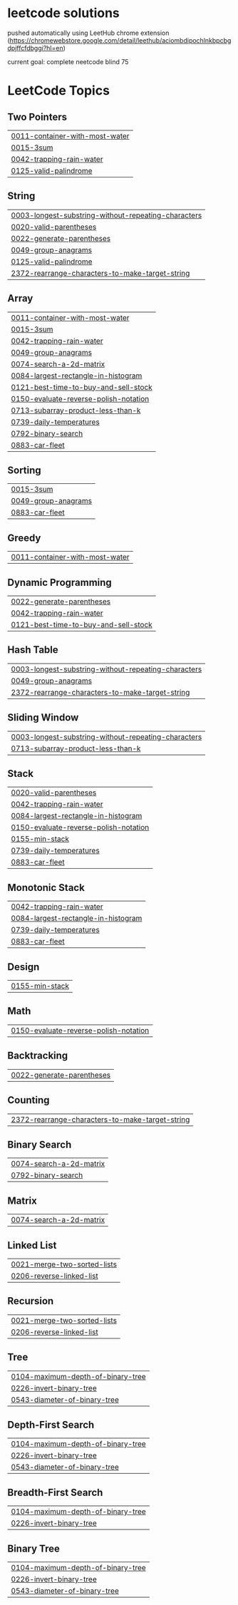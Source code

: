 # leetcode solutions

pushed automatically using LeetHub chrome extension
(https://chromewebstore.google.com/detail/leethub/aciombdipochlnkbpcbgdpjffcfdbggi?hl=en)

current goal: complete neetcode blind 75

<!---LeetCode Topics Start-->
# LeetCode Topics
## Two Pointers
|  |
| ------- |
| [0011-container-with-most-water](https://github.com/biponroy47/leetcode_solutions/tree/master/0011-container-with-most-water) |
| [0015-3sum](https://github.com/biponroy47/leetcode_solutions/tree/master/0015-3sum) |
| [0042-trapping-rain-water](https://github.com/biponroy47/leetcode_solutions/tree/master/0042-trapping-rain-water) |
| [0125-valid-palindrome](https://github.com/biponroy47/leetcode_solutions/tree/master/0125-valid-palindrome) |
## String
|  |
| ------- |
| [0003-longest-substring-without-repeating-characters](https://github.com/biponroy47/leetcode_solutions/tree/master/0003-longest-substring-without-repeating-characters) |
| [0020-valid-parentheses](https://github.com/biponroy47/leetcode_solutions/tree/master/0020-valid-parentheses) |
| [0022-generate-parentheses](https://github.com/biponroy47/leetcode_solutions/tree/master/0022-generate-parentheses) |
| [0049-group-anagrams](https://github.com/biponroy47/leetcode_solutions/tree/master/0049-group-anagrams) |
| [0125-valid-palindrome](https://github.com/biponroy47/leetcode_solutions/tree/master/0125-valid-palindrome) |
| [2372-rearrange-characters-to-make-target-string](https://github.com/biponroy47/leetcode_solutions/tree/master/2372-rearrange-characters-to-make-target-string) |
## Array
|  |
| ------- |
| [0011-container-with-most-water](https://github.com/biponroy47/leetcode_solutions/tree/master/0011-container-with-most-water) |
| [0015-3sum](https://github.com/biponroy47/leetcode_solutions/tree/master/0015-3sum) |
| [0042-trapping-rain-water](https://github.com/biponroy47/leetcode_solutions/tree/master/0042-trapping-rain-water) |
| [0049-group-anagrams](https://github.com/biponroy47/leetcode_solutions/tree/master/0049-group-anagrams) |
| [0074-search-a-2d-matrix](https://github.com/biponroy47/leetcode_solutions/tree/master/0074-search-a-2d-matrix) |
| [0084-largest-rectangle-in-histogram](https://github.com/biponroy47/leetcode_solutions/tree/master/0084-largest-rectangle-in-histogram) |
| [0121-best-time-to-buy-and-sell-stock](https://github.com/biponroy47/leetcode_solutions/tree/master/0121-best-time-to-buy-and-sell-stock) |
| [0150-evaluate-reverse-polish-notation](https://github.com/biponroy47/leetcode_solutions/tree/master/0150-evaluate-reverse-polish-notation) |
| [0713-subarray-product-less-than-k](https://github.com/biponroy47/leetcode_solutions/tree/master/0713-subarray-product-less-than-k) |
| [0739-daily-temperatures](https://github.com/biponroy47/leetcode_solutions/tree/master/0739-daily-temperatures) |
| [0792-binary-search](https://github.com/biponroy47/leetcode_solutions/tree/master/0792-binary-search) |
| [0883-car-fleet](https://github.com/biponroy47/leetcode_solutions/tree/master/0883-car-fleet) |
## Sorting
|  |
| ------- |
| [0015-3sum](https://github.com/biponroy47/leetcode_solutions/tree/master/0015-3sum) |
| [0049-group-anagrams](https://github.com/biponroy47/leetcode_solutions/tree/master/0049-group-anagrams) |
| [0883-car-fleet](https://github.com/biponroy47/leetcode_solutions/tree/master/0883-car-fleet) |
## Greedy
|  |
| ------- |
| [0011-container-with-most-water](https://github.com/biponroy47/leetcode_solutions/tree/master/0011-container-with-most-water) |
## Dynamic Programming
|  |
| ------- |
| [0022-generate-parentheses](https://github.com/biponroy47/leetcode_solutions/tree/master/0022-generate-parentheses) |
| [0042-trapping-rain-water](https://github.com/biponroy47/leetcode_solutions/tree/master/0042-trapping-rain-water) |
| [0121-best-time-to-buy-and-sell-stock](https://github.com/biponroy47/leetcode_solutions/tree/master/0121-best-time-to-buy-and-sell-stock) |
## Hash Table
|  |
| ------- |
| [0003-longest-substring-without-repeating-characters](https://github.com/biponroy47/leetcode_solutions/tree/master/0003-longest-substring-without-repeating-characters) |
| [0049-group-anagrams](https://github.com/biponroy47/leetcode_solutions/tree/master/0049-group-anagrams) |
| [2372-rearrange-characters-to-make-target-string](https://github.com/biponroy47/leetcode_solutions/tree/master/2372-rearrange-characters-to-make-target-string) |
## Sliding Window
|  |
| ------- |
| [0003-longest-substring-without-repeating-characters](https://github.com/biponroy47/leetcode_solutions/tree/master/0003-longest-substring-without-repeating-characters) |
| [0713-subarray-product-less-than-k](https://github.com/biponroy47/leetcode_solutions/tree/master/0713-subarray-product-less-than-k) |
## Stack
|  |
| ------- |
| [0020-valid-parentheses](https://github.com/biponroy47/leetcode_solutions/tree/master/0020-valid-parentheses) |
| [0042-trapping-rain-water](https://github.com/biponroy47/leetcode_solutions/tree/master/0042-trapping-rain-water) |
| [0084-largest-rectangle-in-histogram](https://github.com/biponroy47/leetcode_solutions/tree/master/0084-largest-rectangle-in-histogram) |
| [0150-evaluate-reverse-polish-notation](https://github.com/biponroy47/leetcode_solutions/tree/master/0150-evaluate-reverse-polish-notation) |
| [0155-min-stack](https://github.com/biponroy47/leetcode_solutions/tree/master/0155-min-stack) |
| [0739-daily-temperatures](https://github.com/biponroy47/leetcode_solutions/tree/master/0739-daily-temperatures) |
| [0883-car-fleet](https://github.com/biponroy47/leetcode_solutions/tree/master/0883-car-fleet) |
## Monotonic Stack
|  |
| ------- |
| [0042-trapping-rain-water](https://github.com/biponroy47/leetcode_solutions/tree/master/0042-trapping-rain-water) |
| [0084-largest-rectangle-in-histogram](https://github.com/biponroy47/leetcode_solutions/tree/master/0084-largest-rectangle-in-histogram) |
| [0739-daily-temperatures](https://github.com/biponroy47/leetcode_solutions/tree/master/0739-daily-temperatures) |
| [0883-car-fleet](https://github.com/biponroy47/leetcode_solutions/tree/master/0883-car-fleet) |
## Design
|  |
| ------- |
| [0155-min-stack](https://github.com/biponroy47/leetcode_solutions/tree/master/0155-min-stack) |
## Math
|  |
| ------- |
| [0150-evaluate-reverse-polish-notation](https://github.com/biponroy47/leetcode_solutions/tree/master/0150-evaluate-reverse-polish-notation) |
## Backtracking
|  |
| ------- |
| [0022-generate-parentheses](https://github.com/biponroy47/leetcode_solutions/tree/master/0022-generate-parentheses) |
## Counting
|  |
| ------- |
| [2372-rearrange-characters-to-make-target-string](https://github.com/biponroy47/leetcode_solutions/tree/master/2372-rearrange-characters-to-make-target-string) |
## Binary Search
|  |
| ------- |
| [0074-search-a-2d-matrix](https://github.com/biponroy47/leetcode_solutions/tree/master/0074-search-a-2d-matrix) |
| [0792-binary-search](https://github.com/biponroy47/leetcode_solutions/tree/master/0792-binary-search) |
## Matrix
|  |
| ------- |
| [0074-search-a-2d-matrix](https://github.com/biponroy47/leetcode_solutions/tree/master/0074-search-a-2d-matrix) |
## Linked List
|  |
| ------- |
| [0021-merge-two-sorted-lists](https://github.com/biponroy47/leetcode_solutions/tree/master/0021-merge-two-sorted-lists) |
| [0206-reverse-linked-list](https://github.com/biponroy47/leetcode_solutions/tree/master/0206-reverse-linked-list) |
## Recursion
|  |
| ------- |
| [0021-merge-two-sorted-lists](https://github.com/biponroy47/leetcode_solutions/tree/master/0021-merge-two-sorted-lists) |
| [0206-reverse-linked-list](https://github.com/biponroy47/leetcode_solutions/tree/master/0206-reverse-linked-list) |
## Tree
|  |
| ------- |
| [0104-maximum-depth-of-binary-tree](https://github.com/biponroy47/leetcode_solutions/tree/master/0104-maximum-depth-of-binary-tree) |
| [0226-invert-binary-tree](https://github.com/biponroy47/leetcode_solutions/tree/master/0226-invert-binary-tree) |
| [0543-diameter-of-binary-tree](https://github.com/biponroy47/leetcode_solutions/tree/master/0543-diameter-of-binary-tree) |
## Depth-First Search
|  |
| ------- |
| [0104-maximum-depth-of-binary-tree](https://github.com/biponroy47/leetcode_solutions/tree/master/0104-maximum-depth-of-binary-tree) |
| [0226-invert-binary-tree](https://github.com/biponroy47/leetcode_solutions/tree/master/0226-invert-binary-tree) |
| [0543-diameter-of-binary-tree](https://github.com/biponroy47/leetcode_solutions/tree/master/0543-diameter-of-binary-tree) |
## Breadth-First Search
|  |
| ------- |
| [0104-maximum-depth-of-binary-tree](https://github.com/biponroy47/leetcode_solutions/tree/master/0104-maximum-depth-of-binary-tree) |
| [0226-invert-binary-tree](https://github.com/biponroy47/leetcode_solutions/tree/master/0226-invert-binary-tree) |
## Binary Tree
|  |
| ------- |
| [0104-maximum-depth-of-binary-tree](https://github.com/biponroy47/leetcode_solutions/tree/master/0104-maximum-depth-of-binary-tree) |
| [0226-invert-binary-tree](https://github.com/biponroy47/leetcode_solutions/tree/master/0226-invert-binary-tree) |
| [0543-diameter-of-binary-tree](https://github.com/biponroy47/leetcode_solutions/tree/master/0543-diameter-of-binary-tree) |
<!---LeetCode Topics End-->